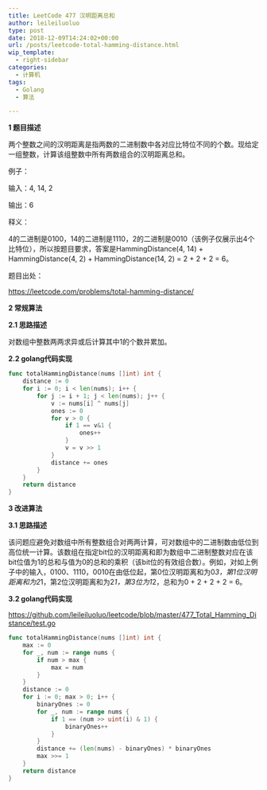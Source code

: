 ```yaml
---
title: LeetCode 477 汉明距离总和
author: leileiluoluo
type: post
date: 2018-12-09T14:24:02+00:00
url: /posts/leetcode-total-hamming-distance.html
wip_template:
  - right-sidebar
categories:
  - 计算机
tags:
  - Golang
  - 算法

---
```

**1 题目描述**
  
两个整数之间的汉明距离是指两数的二进制数中各对应比特位不同的个数。现给定一组整数，计算该组整数中所有两数组合的汉明距离总和。

例子：
  
输入：4, 14, 2
  
输出：6
  
释义：
  
4的二进制是0100，14的二进制是1110，2的二进制是0010（该例子仅展示出4个比特位），所以按题目要求，答案是HammingDistance(4, 14) + HammingDistance(4, 2) + HammingDistance(14, 2) = 2 + 2 + 2 = 6。

题目出处：
  
<a href="https://leetcode.com/problems/total-hamming-distance/" target="_blank">https://leetcode.com/problems/total-hamming-distance/</a>

**2 常规算法**
  
**2.1 思路描述**
  
对数组中整数两两求异或后计算其中1的个数并累加。
  
**2.2 golang代码实现**

```go
func totalHammingDistance(nums []int) int {  
    distance := 0  
    for i := 0; i < len(nums); i++ {  
        for j := i + 1; j < len(nums); j++ {  
            v := nums[i] ^ nums[j]  
            ones := 0  
            for v > 0 {  
                if 1 == v&1 {  
                    ones++  
                }  
                v = v >> 1  
            }  
            distance += ones  
        }  
    }  
    return distance  
}  
```

**3 改进算法**
  
**3.1 思路描述**
  
该问题应避免对数组中所有整数组合对两两计算，可对数组中的二进制数由低位到高位统一计算。该数组在指定bit位的汉明距离和即为数组中二进制整数对应在该bit位值为1的总和与值为0的总和的乘积（该bit位的有效组合数）。例如，对如上例子中的输入，0100、1110，0010在由低位起，第0位汉明距离和为0*3，第1位汉明距离和为2*1，第2位汉明距离和为2*1，第3位为1*2，总和为0 + 2 + 2 + 2 = 6。
  
**3.2 golang代码实现**
  
<a href="https://github.com/leileiluoluo/leetcode/blob/master/477_Total_Hamming_Distance/test.go" rel="noopener" target="_blank">https://github.com/leileiluoluo/leetcode/blob/master/477_Total_Hamming_Distance/test.go</a>

```go
func totalHammingDistance(nums []int) int {  
    max := 0  
    for _, num := range nums {  
        if num > max {  
            max = num  
        }  
    }  
    distance := 0  
    for i := 0; max > 0; i++ {  
        binaryOnes := 0  
        for _, num := range nums {  
            if 1 == (num >> uint(i) & 1) {  
                binaryOnes++  
            }  
        }  
        distance += (len(nums) - binaryOnes) * binaryOnes  
        max >>= 1  
    }  
    return distance  
}  
```
